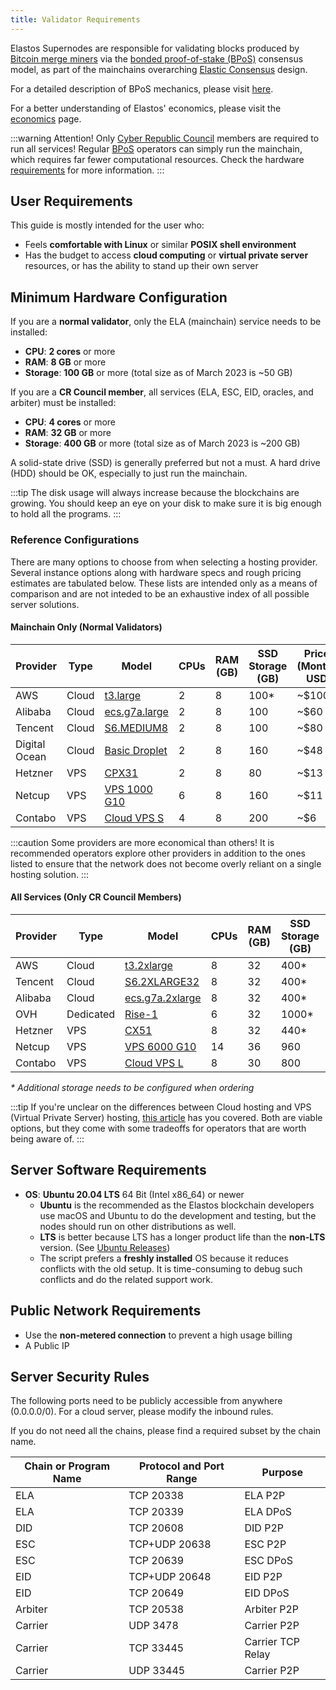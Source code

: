 ```yaml
---
title: Validator Requirements
---
```


Elastos Supernodes are responsible for validating blocks produced by [Bitcoin merge miners](/learn/mainchain/auxpow) via the [bonded proof-of-stake (BPoS)](/learn/mainchain/bpos) consensus model, as part of the mainchains overarching [Elastic Consensus](/learn/mainchain/intro/#elastic-consensus) design.

For a detailed description of BPoS mechanics, please visit [here](/learn/mainchain/bpos).

For a better understanding of Elastos' economics, please visit the [economics](/start/economics) page.

:::warning Attention!
Only [Cyber Republic Council](/start/governance/#council) members are required to run all services! Regular [BPoS](/learn/mainchain/bpos) operators can simply run the mainchain, which requires far fewer computational resources. Check the hardware [requirements](/nodes/requirements/#minimum-hardware-configuration) for more information.
:::

## User Requirements

This guide is mostly intended for the user who:

- Feels **comfortable with Linux** or similar **POSIX shell environment**
- Has the budget to access **cloud computing** or **virtual private server** resources, or has the ability to stand up their own server

## Minimum Hardware Configuration

If you are a **normal validator**, only the ELA (mainchain) service needs to be installed:

- **CPU**: **2 cores** or more
- **RAM**: **8 GB** or more
- **Storage**: **100 GB** or more (total size as of March 2023 is ~50 GB)

If you are a **CR Council member**, all services (ELA, ESC, EID, oracles, and arbiter) must be installed:

- **CPU**: **4 cores** or more
- **RAM**: **32 GB** or more
- **Storage**: **400 GB** or more (total size as of March 2023 is ~200 GB)

A solid-state drive (SSD) is generally preferred but not a must. A hard drive (HDD) should be OK, especially to just run the mainchain.

:::tip
The disk usage will always increase because the blockchains are growing. You should keep an eye on your disk to make sure it is big enough to hold all the programs.
:::

### Reference Configurations

There are many options to choose from when selecting a hosting provider. Several instance options along with hardware specs and rough pricing estimates are tabulated below. These lists are intended only as a means of comparison and are not inteded to be an exhaustive index of all possible server solutions.

<!-- markdown-link-check-disable -->

#### Mainchain Only (Normal Validators)

| Provider      | Type  | Model                                                                                                                | CPUs | RAM (GB) | SSD Storage (GB) | Price (Month) USD |
| ------------- | ----- | -------------------------------------------------------------------------------------------------------------------- | ---- | -------- | ---------------- | ----------------- |
| AWS           | Cloud | [t3.large](https://aws.amazon.com/ec2/instance-types/t3/)                                                            | 2    | 8        | 100\*            | ~$100             |
| Alibaba       | Cloud | [ecs.g7a.large](https://www.alibabacloud.com/product)                                                                | 2    | 8        | 100              | ~$60              |
| Tencent       | Cloud | [S6.MEDIUM8](https://www.tencentcloud.com/pricing)                                                                   | 2    | 8        | 100              | ~$80              |
| Digital Ocean | Cloud | [Basic Droplet](https://www.digitalocean.com/pricing/droplets)                                                       | 2    | 8        | 160              | ~$48              |
| Hetzner       | VPS   | [CPX31](https://www.hetzner.com/cloud)                                                                               | 2    | 8        | 80               | ~$13              |
| Netcup        | VPS   | [VPS 1000 G10](https://www.netcup.eu/bestellen/produkt.php?produkt=2996)                                             | 6    | 8        | 160              | ~$11              |
| Contabo       | VPS   | [Cloud VPS S](https://contabo.com/en/vps/vps-s-ssd/?image=ubuntu.267&qty=1&contract=1&storage-type=vps-s-200-gb-ssd) | 4    | 8        | 200              | ~$6               |

:::caution Some providers are more economical than others!
It is recommended operators explore other providers in addition to the ones listed to ensure that the network does not become overly reliant on a single hosting solution.
:::

#### All Services (Only CR Council Members)

| Provider | Type      | Model                                                                                                                | CPUs | RAM (GB) | SSD Storage (GB) | Price (Month) USD |
| -------- | --------- | -------------------------------------------------------------------------------------------------------------------- | ---- | -------- | ---------------- | ----------------- |
| AWS      | Cloud     | [t3.2xlarge](https://aws.amazon.com/ec2/instance-types/t3/)                                                          | 8    | 32       | 400\*            | ~$280             |
| Tencent  | Cloud     | [S6.2XLARGE32](https://www.tencentcloud.com/pricing)                                                                 | 8    | 32       | 400\*            | ~$275             |
| Alibaba  | Cloud     | [ecs.g7a.2xlarge](https://www.alibabacloud.com/product)                                                              | 8    | 32       | 400\*            | ~$250             |
| OVH      | Dedicated | [Rise-1](https://www.ovhcloud.com/en/bare-metal/rise/rise-1/)                                                        | 6    | 32       | 1000\*           | ~$85              |
| Hetzner  | VPS       | [CX51](https://www.hetzner.com/cloud)                                                                                | 8    | 32       | 440\*            | ~$60              |
| Netcup   | VPS       | [VPS 6000 G10](https://www.netcup.eu/vserver/vps.php)                                                                | 14   | 36       | 960              | ~$40              |
| Contabo  | VPS       | [Cloud VPS L](https://contabo.com/en/vps/vps-l-ssd/?image=ubuntu.267&qty=1&contract=1&storage-type=vps-m-400-gb-ssd) | 8    | 30       | 800              | ~$25              |

_\* Additional storage needs to be configured when ordering_

:::tip
If you're unclear on the differences between Cloud hosting and VPS (Virtual Private Server) hosting, [this article](https://www.cloudways.com/blog/cloud-vs-vps-hosting/) has you covered. Both are viable options, but they come with some tradeoffs for operators that are worth being aware of.
:::

<!-- markdown-link-check-enable -->

## Server Software Requirements

- **OS**: **Ubuntu 20.04 LTS** 64 Bit (Intel x86_64) or newer
  - **Ubuntu** is the recommended as the Elastos blockchain developers use macOS and Ubuntu to do the development and testing, but the nodes should run on other distributions as well.
  - **LTS** is better because LTS has a longer product life than the **non-LTS** version. (See [Ubuntu Releases](https://wiki.ubuntu.com/Releases))
  - The script prefers a **freshly installed** OS because it reduces conflicts with the old setup. It is time-consuming to debug such conflicts and do the related support work.

## Public Network Requirements

- Use the **non-metered connection** to prevent a high usage billing
- A Public IP

## Server Security Rules

The following ports need to be publicly accessible from anywhere (0.0.0.0/0). For a cloud server, please modify the inbound rules.

If you do not need all the chains, please find a required subset by the chain name.

| Chain or Program Name | Protocol and Port Range | Purpose           |
| --------------------- | ----------------------- | ----------------- |
| ELA                   | TCP 20338               | ELA P2P           |
| ELA                   | TCP 20339               | ELA DPoS          |
| DID                   | TCP 20608               | DID P2P           |
| ESC                   | TCP+UDP 20638           | ESC P2P           |
| ESC                   | TCP 20639               | ESC DPoS          |
| EID                   | TCP+UDP 20648           | EID P2P           |
| EID                   | TCP 20649               | EID DPoS          |
| Arbiter               | TCP 20538               | Arbiter P2P       |
| Carrier               | UDP 3478                | Carrier P2P       |
| Carrier               | TCP 33445               | Carrier TCP Relay |
| Carrier               | UDP 33445               | Carrier P2P       |
